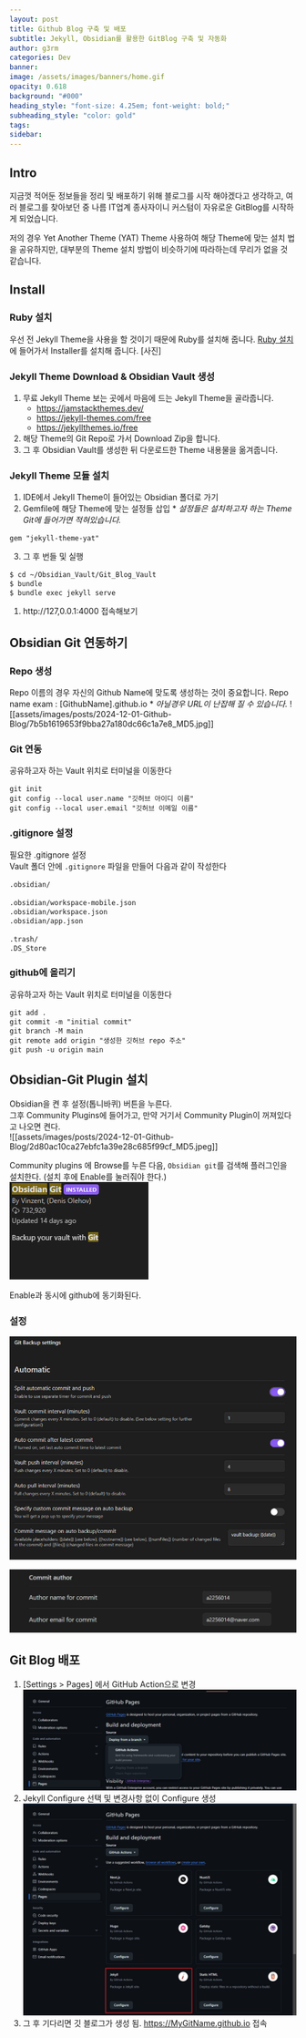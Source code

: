```yaml
---
layout: post
title: Github Blog 구축 및 배포
subtitle: Jekyll, Obsidian를 활용한 GitBlog 구축 및 자동화
author: g3rm
categories: Dev
banner: 
image: /assets/images/banners/home.gif
opacity: 0.618
background: "#000"
heading_style: "font-size: 4.25em; font-weight: bold;"
subheading_style: "color: gold"
tags: 
sidebar:
---
```

## Intro
지금껏 적어둔 정보들을 정리 및 배포하기 위해 블로그를 시작 해야겠다고 생각하고, 여러 블로그를 찾아보던 중 나름 IT업계 종사자이니 커스텀이 자유로운 GitBlog를 시작하게 되었습니다. 

저의 경우 Yet Another Theme (YAT) Theme 사용하여 해당 Theme에 맞는 설치 법을 공유하지만, 대부분의 Theme 설치 방법이 비슷하기에 따라하는데 무리가 없을 것 같습니다.
## Install
### Ruby 설치
우선 전 Jekyll Theme을 사용을 할 것이기 때문에 Ruby를 설치해 줍니다.
[Ruby 설치](https://rubyinstaller.org/downloads/) 에 들어가서 Installer를 설치해 줍니다.
[사진]

### Jekyll Theme Download & Obsidian Vault 생성
1. 무료 Jekyll Theme 보는 곳에서 마음에 드는 Jekyll Theme을 골라줍니다. 
	- https://jamstackthemes.dev/
	- https://jekyll-themes.com/free
	- https://jekyllthemes.io/free
2. 해당 Theme의 Git Repo로 가서 Download Zip을 합니다.
3. 그 후 Obsidian Vault를 생성한 뒤 다운로드한 Theme 내용물을 옮겨줍니다.

### Jekyll Theme 모듈 설치
1. IDE에서 Jekyll Theme이 들어있는 Obsidian 폴더로 가기
2. Gemfile에 해당 Theme에 맞는 설정들 삽입
   \* *설정들은 설치하고자 하는 Theme Git에 들어가면 적혀있습니다.*
```Gemfile
gem "jekyll-theme-yat"
```
3. 그 후 번들 및 실행
```Shell
$ cd ~/Obsidian_Vault/Git_Blog_Vault
$ bundle
$ bundle exec jekyll serve
```
1. http://127,0.0.1:4000 접속해보기

## Obsidian Git 연동하기
### Repo 생성
Repo 이름의 경우 자신의 Github Name에 맞도록 생성하는 것이 중요합니다. 
Repo name exam : [GithubName].github.io
\* *아닐경우 URL이 난잡해 질 수 있습니다.*
![[assets/images/posts/2024-12-01-Github-Blog/7b5b1619653f9bba27a180dc66c1a7e8_MD5.jpg]]

### Git 연동

공유하고자 하는 Vault 위치로 터미널을 이동한다

```shell
git init
git config --local user.name "깃허브 아이디 이름"
git config --local user.email "깃허브 이메일 이름"
```

### .gitignore 설정

필요한 .gitignore 설정  
Vault 폴더 안에 `.gitignore` 파일을 만들어 다음과 같이 작성한다  

```null
.obsidian/

.obsidian/workspace-mobile.json
.obsidian/workspace.json
.obsidian/app.json

.trash/
.DS_Store
```

### github에 올리기
공유하고자 하는 Vault 위치로 터미널을 이동한다

```shell
git add .
git commit -m "initial commit"
git branch -M main 
git remote add origin "생성한 깃허브 repo 주소"
git push -u origin main
```

## Obsidian-Git Plugin 설치
Obsidian을 켠 후 설정(톱니바퀴) 버튼을 누른다.  
그후 Community Plugins에 들어가고, 만약 거기서 Community Plugin이 꺼져있다고 나오면 켠다.  
![[assets/images/posts/2024-12-01-Github-Blog/2d80ac10ca27ebfc1a39e28c685f99cf_MD5.jpeg]]

Community plugins 에 Browse를 누른 다음, `Obsidian git`를 검색해 플러그인을 설치한다. (설치 후에 Enable를 눌러줘야 한다.)  
![](assets/images/posts/2024-12-01-Github-Blog/8638c85f5c3584e3b2d94efa959afb5e_MD5.jpeg)

Enable과 동시에 github에 동기화된다.
### 설정
![](assets/images/posts/2024-12-01-Github-Blog/b77f4c219e37f3a570dc605a5564d00a_MD5.jpeg)

![](assets/images/posts/2024-12-01-Github-Blog/994befaa30a53f96389ab7879c0cf259_MD5.jpg)
## Git Blog 배포
1. [Settings > Pages] 에서 GitHub Action으로 변경
![](assets/images/posts/2024-12-01-Github-Blog/70d77aa4c114e23f57fec4b410556ffc_MD5.jpg)
2. Jekyll Configure 선택 및 변경사항 없이 Configure 생성
![](assets/images/posts/2024-12-01-Github-Blog/83f9a5d86ba413b5f60f499d0cf861ea_MD5.jpg)
3. 그 후 기다리면 깃 블로그가 생성 됨. https://MyGitName.github.io 접속